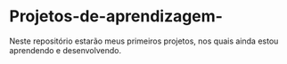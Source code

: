 # Projetos-de-aprendizagem-
Neste repositório estarão meus primeiros projetos, nos quais ainda estou aprendendo e desenvolvendo.
